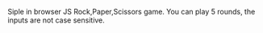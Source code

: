 Siple in browser JS Rock,Paper,Scissors game. You can play 5 rounds, the inputs are not case sensitive.

